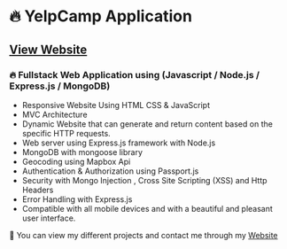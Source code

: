 # 🔥 YelpCamp Application
## [View Website](https://favyelpcamp.herokuapp.com/)
### 🔥 Fullstack Web Application using (Javascript / Node.js / Express.js / MongoDB)

- Responsive Website Using HTML CSS & JavaScript
- MVC Architecture
- Dynamic Website that can generate and return content based on the specific HTTP requests.
- Web server using Express.js framework with Node.js
- MongoDB with mongoose library
- Geocoding using Mapbox Api
- Authentication & Authorization using Passport.js
- Security with Mongo Injection , Cross Site Scripting (XSS) and Http Headers
- Error Handling with Express.js
- Compatible with all mobile devices and with a beautiful and pleasant user interface.

💙 You can view my different projects and contact me through my [Website](https://karimali.netlify.app)
